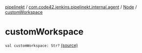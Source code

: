 [pipelinekt](../../index.md) / [com.code42.jenkins.pipelinekt.internal.agent](../index.md) / [Node](index.md) / [customWorkspace](./custom-workspace.md)

# customWorkspace

`val customWorkspace: Str?` [(source)](https://github.com/code42/pipelinekt/tree/master/internal/src/main/kotlin/com/code42/jenkins/pipelinekt/internal/agent/Node.kt#L7)